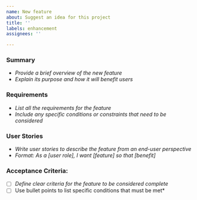 ```yaml
---
name: New feature
about: Suggest an idea for this project
title: ''
labels: enhancement
assignees: ''

---
```


### Summary
- *Provide a brief overview of the new feature*
- *Explain its purpose and how it will benefit users*

### Requirements
- *List all the requirements for the feature*
- *Include any specific conditions or constraints that need to be considered*

### User Stories
- *Write user stories to describe the feature from an end-user perspective*
- *Format: As a [user role], I want [feature] so that [benefit]*

### Acceptance Criteria:
- [ ] *Define clear criteria for the feature to be considered complete*
- [ ] Use bullet points to list specific conditions that must be met*
